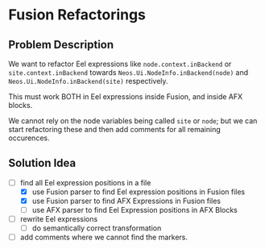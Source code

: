 # Fusion Refactorings

## Problem Description

We want to refactor Eel expressions like `node.context.inBackend` or `site.context.inBackend` towards
`Neos.Ui.NodeInfo.inBackend(node)` and `Neos.Ui.NodeInfo.inBackend(site)` respectively.

This must work BOTH in Eel expressions inside Fusion, and inside AFX blocks.

We cannot rely on the node variables being called `site` or `node`; but we can start refactoring these
and then add comments for all remaining occurences.

## Solution Idea

- [ ] find all Eel expression positions in a file
  - [x] use Fusion parser to find Eel expression positions in Fusion files
  - [x] use Fusion parser to find AFX Expressions in Fusion files
  - [ ] use AFX parser to find Eel Expression positions in AFX Blocks
- [ ] rewrite Eel expressions
  - [ ] do semantically correct transformation
- [ ] add comments where we cannot find the markers.
